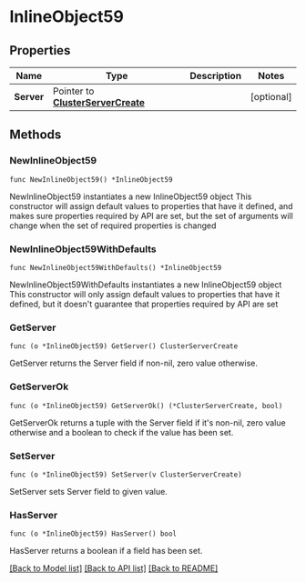 # InlineObject59

## Properties

Name | Type | Description | Notes
------------ | ------------- | ------------- | -------------
**Server** | Pointer to [**ClusterServerCreate**](clusterServerCreate.md) |  | [optional] 

## Methods

### NewInlineObject59

`func NewInlineObject59() *InlineObject59`

NewInlineObject59 instantiates a new InlineObject59 object
This constructor will assign default values to properties that have it defined,
and makes sure properties required by API are set, but the set of arguments
will change when the set of required properties is changed

### NewInlineObject59WithDefaults

`func NewInlineObject59WithDefaults() *InlineObject59`

NewInlineObject59WithDefaults instantiates a new InlineObject59 object
This constructor will only assign default values to properties that have it defined,
but it doesn't guarantee that properties required by API are set

### GetServer

`func (o *InlineObject59) GetServer() ClusterServerCreate`

GetServer returns the Server field if non-nil, zero value otherwise.

### GetServerOk

`func (o *InlineObject59) GetServerOk() (*ClusterServerCreate, bool)`

GetServerOk returns a tuple with the Server field if it's non-nil, zero value otherwise
and a boolean to check if the value has been set.

### SetServer

`func (o *InlineObject59) SetServer(v ClusterServerCreate)`

SetServer sets Server field to given value.

### HasServer

`func (o *InlineObject59) HasServer() bool`

HasServer returns a boolean if a field has been set.


[[Back to Model list]](../README.md#documentation-for-models) [[Back to API list]](../README.md#documentation-for-api-endpoints) [[Back to README]](../README.md)


